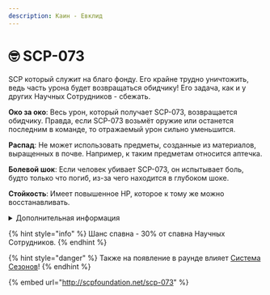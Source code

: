 ```yaml
---
description: Каин - Евклид
---
```


# 🤓 SCP-073

SCP который служит на благо фонду. Его крайне трудно уничтожить, ведь часть урона будет возвращаться обидчику! Его задача, как и у других Научных Сотрудников - сбежать.

**Око за око**: Весь урон, который получает SCP-073, возвращается обидчику. Правда, если SCP-073 возьмёт оружие или останется последним в команде, то отражаемый урон сильно уменьшится.

**Распад**: Не может использовать предметы, созданные из материалов, выращенных в почве. Например, к таким предметам относится аптечка.

**Болевой шок**: Если человек убивает SCP-073, он испытывает боль, будто только что погиб, из-за чего находится в глубоком шоке.

**Стойкость**: Имеет повышенное HP, которое к тому же можно восстанавливать.

<details>

<summary>Дополнительная информация</summary>

* **Класс**: Научный Сотрудник
* **Оружие**: Отсутствует
* **Уровень доступа**: Карта Научного Сотрудника
* **Броня**: Отсутствует
* **Особое снаряжение**: Отсутствует

</details>

{% hint style="info" %}
Шанс спавна - 30% от спавна Научных Сотрудников.
{% endhint %}

{% hint style="danger" %}
Также на появление в раунде влияет [Система Сезонов](../../server-systems/seasons-system.md)!
{% endhint %}

{% embed url="http://scpfoundation.net/scp-073" %}
